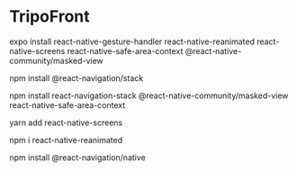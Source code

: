 # TripoFront

expo install react-native-gesture-handler react-native-reanimated react-native-screens react-native-safe-area-context @react-native-community/masked-view

npm install @react-navigation/stack


npm install react-navigation-stack @react-native-community/masked-view react-native-safe-area-context

yarn add react-native-screens

npm i react-native-reanimated

npm install @react-navigation/native














<Modale titulo="Eliminar Publicación" linea1='¿Está seguro que desea elimiar la publicación?' botonI="Cancelar" botonD="Eliminar" />
